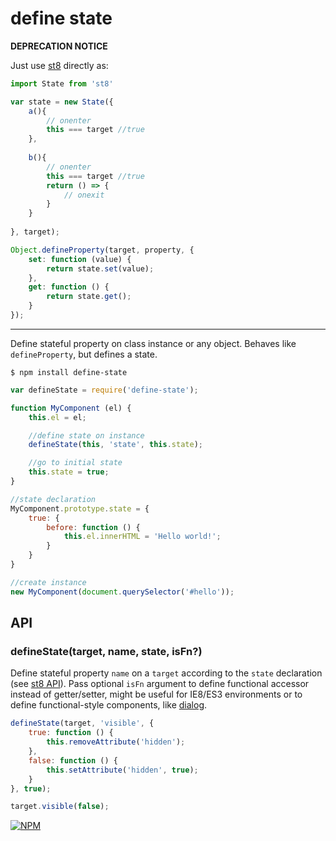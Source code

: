 # define state

**DEPRECATION NOTICE**

Just use [st8](https://ghub.io/st8) directly as:

```js
import State from 'st8'

var state = new State({
	a(){
		// onenter
		this === target //true
	},
	
	b(){
		// onenter
		this === target //true
		return () => {
			// onexit
		}
	}
	
}, target);

Object.defineProperty(target, property, {
	set: function (value) {
		return state.set(value);
	},
	get: function () {
		return state.get();
	}
});
```

---

Define stateful property on class instance or any object. Behaves like `defineProperty`, but defines a state.

`$ npm install define-state`

```js
var defineState = require('define-state');

function MyComponent (el) {
	this.el = el;

	//define state on instance
	defineState(this, 'state', this.state);

	//go to initial state
	this.state = true;
}

//state declaration
MyComponent.prototype.state = {
	true: {
		before: function () {
			this.el.innerHTML = 'Hello world!';
		}
	}
}

//create instance
new MyComponent(document.querySelector('#hello'));
```


## API

### defineState(target, name, state, isFn?)

Define stateful property `name` on a `target` according to the `state` declaration (see [st8 API](http://npmjs.org/package/st8#API)). Pass optional `isFn` argument to define functional accessor instead of getter/setter, might be useful for IE8/ES3 environments or to define functional-style components, like [dialog](https://github.com/component/dialog).

```js
defineState(target, 'visible', {
	true: function () {
		this.removeAttribute('hidden');
	},
	false: function () {
		this.setAttribute('hidden', true);
	}
}, true);

target.visible(false);
```


[![NPM](https://nodei.co/npm/define-state.png?downloads=true&downloadRank=true&stars=true)](https://nodei.co/npm/define-state/)
